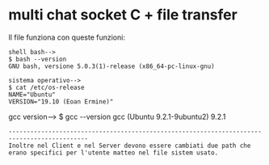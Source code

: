 # multi chat socket C + file transfer
Il file funziona con queste funzioni:

```
shell bash-->
$ bash --version
GNU bash, versione 5.0.3(1)-release (x86_64-pc-linux-gnu)
```
```
sistema operativo-->
$ cat /etc/os-release 
NAME="Ubuntu"
VERSION="19.10 (Eoan Ermine)"
```
gcc version-->
$ gcc --version
gcc (Ubuntu 9.2.1-9ubuntu2) 9.2.1
```
--------------------------------------------------------------------------------------------
Inoltre nel Client e nel Server devono essere cambiati due path che erano specifici per l'utente matteo nel file sistem usato.
